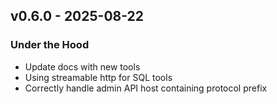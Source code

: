 ## v0.6.0 - 2025-08-22
### Under the Hood
* Update docs with new tools
* Using streamable http for SQL tools
* Correctly handle admin API host containing protocol prefix
